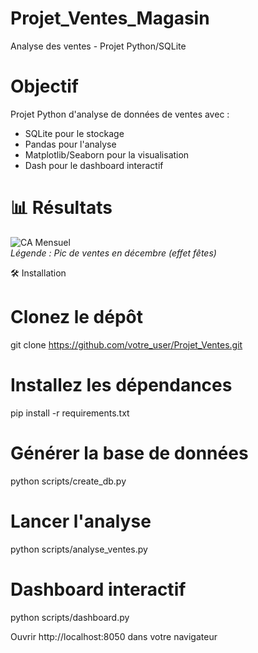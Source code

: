 # Projet_Ventes_Magasin
Analyse des ventes - Projet Python/SQLite

# Objectif
Projet Python d'analyse de données de ventes avec :
- SQLite pour le stockage
- Pandas pour l'analyse
- Matplotlib/Seaborn pour la visualisation
- Dash pour le dashboard interactif

# 📊 Résultats  
![CA Mensuel](reports/ca_mensuel.png)  
*Légende : Pic de ventes en décembre (effet fêtes)* 

🛠 Installation  

# Clonez le dépôt
git clone https://github.com/votre_user/Projet_Ventes.git

# Installez les dépendances
pip install -r requirements.txt
# Générer la base de données
python scripts/create_db.py
# Lancer l'analyse
python scripts/analyse_ventes.py
# Dashboard interactif
python scripts/dashboard.py

Ouvrir  http://localhost:8050 dans votre navigateur
